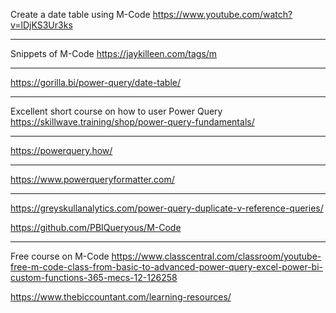 
Create a date table using M-Code
https://www.youtube.com/watch?v=lDjKS3Ur3ks

---

Snippets of M-Code
https://jaykilleen.com/tags/m

---

https://gorilla.bi/power-query/date-table/

---

Excellent short course on how to user Power Query
https://skillwave.training/shop/power-query-fundamentals/

---

https://powerquery.how/

---

https://www.powerqueryformatter.com/

---
https://greyskullanalytics.com/power-query-duplicate-v-reference-queries/

https://github.com/PBIQueryous/M-Code

---
Free course on M-Code
https://www.classcentral.com/classroom/youtube-free-m-code-class-from-basic-to-advanced-power-query-excel-power-bi-custom-functions-365-mecs-12-126258


https://www.thebiccountant.com/learning-resources/